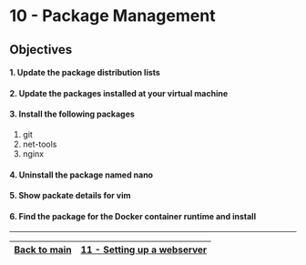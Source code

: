 # 10 - Package Management

## Objectives

#### 1. Update the package distribution lists
#### 2. Update the packages installed at your virtual machine
#### 3. Install the following packages
1. git
2. net-tools
3. nginx
#### 4. Uninstall the package named nano
#### 5. Show packate details for vim
#### 6. Find the package for the Docker container runtime and install

---

[Back to main](../README.md)| [11 - Setting up a webserver](../lab-webserver.md)|
:----- |:---- |
